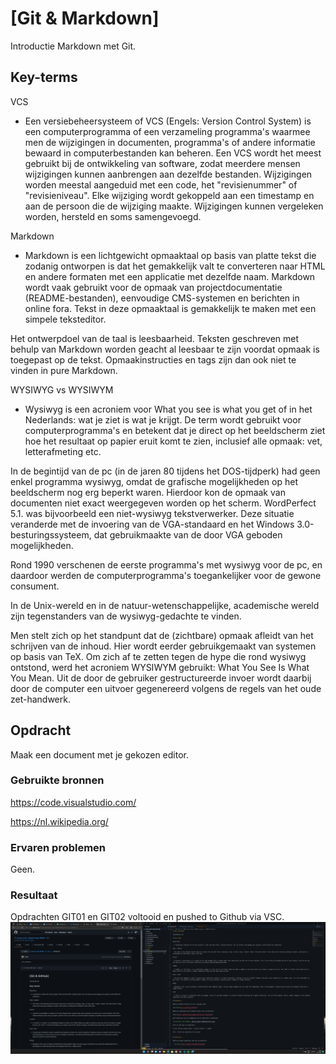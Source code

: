 # [Git & Markdown]

Introductie Markdown met Git.

## Key-terms

VCS

- Een versiebeheersysteem of VCS (Engels: Version Control System) is een computerprogramma of een verzameling programma's waarmee men de wijzigingen in documenten, programma's of andere informatie bewaard in computerbestanden kan beheren. Een VCS wordt het meest gebruikt bij de ontwikkeling van software, zodat meerdere mensen wijzigingen kunnen aanbrengen aan dezelfde bestanden. Wijzigingen worden meestal aangeduid met een code, het "revisienummer" of "revisieniveau". Elke wijziging wordt gekoppeld aan een timestamp en aan de persoon die de wijziging maakte. Wijzigingen kunnen vergeleken worden, hersteld en soms samengevoegd.

Markdown

- Markdown is een lichtgewicht opmaaktaal op basis van platte tekst die zodanig ontworpen is dat het gemakkelijk valt te converteren naar HTML en andere formaten met een applicatie met dezelfde naam. Markdown wordt vaak gebruikt voor de opmaak van projectdocumentatie (README-bestanden), eenvoudige CMS-systemen en berichten in online fora. Tekst in deze opmaaktaal is gemakkelijk te maken met een simpele teksteditor.

Het ontwerpdoel van de taal is leesbaarheid. Teksten geschreven met behulp van Markdown worden geacht al leesbaar te zijn voordat opmaak is toegepast op de tekst. Opmaakinstructies en tags zijn dan ook niet te vinden in pure Markdown.

WYSIWYG vs WYSIWYM

- Wysiwyg is een acroniem voor What you see is what you get of in het Nederlands: wat je ziet is wat je krijgt. De term wordt gebruikt voor computerprogramma's en betekent dat je direct op het beeldscherm ziet hoe het resultaat op papier eruit komt te zien, inclusief alle opmaak: vet, letterafmeting etc.

In de begintijd van de pc (in de jaren 80 tijdens het DOS-tijdperk) had geen enkel programma wysiwyg, omdat de grafische mogelijkheden op het beeldscherm nog erg beperkt waren. Hierdoor kon de opmaak van documenten niet exact weergegeven worden op het scherm. WordPerfect 5.1. was bijvoorbeeld een niet-wysiwyg tekstverwerker. Deze situatie veranderde met de invoering van de VGA-standaard en het Windows 3.0-besturingssysteem, dat gebruikmaakte van de door VGA geboden mogelijkheden.

Rond 1990 verschenen de eerste programma's met wysiwyg voor de pc, en daardoor werden de computerprogramma's toegankelijker voor de gewone consument.

In de Unix-wereld en in de natuur-wetenschappelijke, academische wereld zijn tegenstanders van de wysiwyg-gedachte te vinden.

Men stelt zich op het standpunt dat de (zichtbare) opmaak afleidt van het schrijven van de inhoud. Hier wordt eerder gebruikgemaakt van systemen op basis van TeX. Om zich af te zetten tegen de hype die rond wysiwyg ontstond, werd het acroniem WYSIWYM gebruikt: What You See Is What You Mean. Uit de door de gebruiker gestructureerde invoer wordt daarbij door de computer een uitvoer gegenereerd volgens de regels van het oude zet-handwerk.

## Opdracht

Maak een document met je gekozen editor.

### Gebruikte bronnen

<https://code.visualstudio.com/>

<https://nl.wikipedia.org/>

### Ervaren problemen

Geen.

### Resultaat

Opdrachten GIT01 en GIT02 voltooid en pushed to Github via VSC.
![screenshot Desktop](../00_includes/VSC_Git.png)